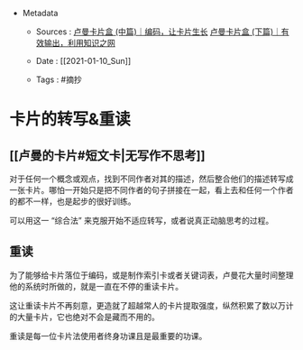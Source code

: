 * Metadata
	*  Sources : 
		[卢曼卡片盒 (中篇)｜编码，让卡片生长](https://www.notion.so/8b51924b35974666bc3ba8a48ed1d6b1)
		[卢曼卡片盒 (下篇)｜有效输出，利用知识之网](https://www.notion.so/2c3213b94ab24b509f028d4b3d93c09c)
	
	* Date : [[2021-01-10_Sun]] 
	* Tags : #摘抄 


# 卡片的转写&重读

## [[卢曼的卡片#短文卡|无写作不思考]]

对于任何一个概念或观点，找到不同作者对其的描述，然后整合他们的描述转写成一张卡片。哪怕一开始只是把不同作者的句子拼接在一起，看上去和任何一个作者的都不一样，也是起步的很好训练。

可以用这一 “综合法” 来克服开始不适应转写，或者说真正动脑思考的过程。


## 重读

为了能够给卡片落位于编码，或是制作索引卡或者关键词表，卢曼花大量时间整理他的系统时所做的，就是一直在不停的重读卡片。

这让重读卡片不再刻意，更造就了超越常人的卡片提取强度，纵然积累了数以万计的大量卡片，它也绝对不会是藏而不用的。

重读是每一位卡片法使用者终身功课且是最重要的功课。


